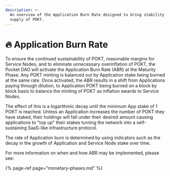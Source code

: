 ```yaml
---
description: >-
  An overview of the Application Burn Rate designed to bring stability to the
  supply of POKT.
---
```


# 🔥 Application Burn Rate

To ensure the continued sustainability of POKT, reasonable margins for Service Nodes, and to eliminate unnecessary overinflation of POKT, the Pocket DAO will activate the Application Burn Rate \(ABR\) at the Maturity Phase. Any POKT minting is balanced out by Application stake being burned at the same rate. Once activated, the ABR results in a shift from Applications paying through dilution, to Application POKT being burned on a block by block basis to balance the minting of POKT as inflation awards to Service Nodes.  

The effect of this is a logarithmic decay until the minimum App stake of 1 POKT is reached. Unless an Application increases the number of POKT they have staked, their holdings will fall under their desired amount causing applications to "top up" their stakes turning the network into a self-sustaining SaaS-like infrastructure protocol.

The rate of Application burn is determined by using indicators such as the decay in the growth of Application and Service Node stake over time. 

For more information on when and how ABR may be implemented, please see:

{% page-ref page="monetary-phases.md" %}

